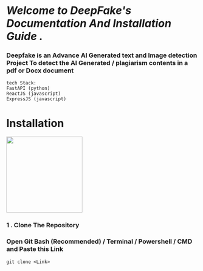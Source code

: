 # ***Welcome to DeepFake's Documentation And Installation Guide .***

### **Deepfake is an Advance AI Generated text and Image detection Project To detect the AI Generated / plagiarism contents in a pdf or Docx document**

    tech Stack: 
    FastAPI (python)
    ReactJS (javascript)
    ExpressJS (javascript)

# **Installation**
<img src="https://upload.wikimedia.org/wikipedia/commons/e/e2/Windows_logo_and_wordmark_-_2021.svg" hight="200" width="200">


### 1 . Clone The Repository
### Open  Git Bash (Recommended) / Terminal / Powershell / CMD and Paste this Link
 ``` git
git clone <Link>
```

